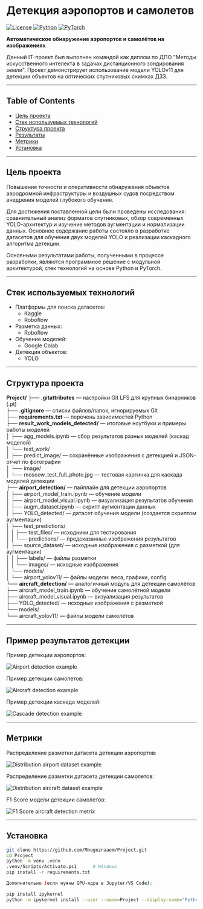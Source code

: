 # Детекция аэропортов и самолетов

[![License](https://img.shields.io/badge/license-MIT-green)](LICENSE)
[![Python](https://img.shields.io/badge/python-3.13-blue?logo=python&logoColor=white)]()
[![PyTorch](https://img.shields.io/badge/PyTorch-CUDA--12.8-red?logo=pytorch&logoColor=white)]()


**Автоматическое обнаружение аэропортов и самолётов на изображениях**

Данный IT-проект был выполнен командой как диплом по ДПО "Методы искусственного интелекта в задачах дистанционного зондирования земли". Проект демонстрирует использование модели YOLOv11 для детекции объектов на оптических спутниковых снимках ДЗЗ.

---

## Table of Contents

- [Цель проекта](#цель-проекта)  
- [Стек используемых технологий](#стек-используемых-технологий)  
- [Структура проекта](#структура-проекта)  
- [Результаты](#результаты)  
- [Метрики](#метрики)  
- [Установка](#установка)  

---

## Цель проекта

Повышение точности и оперативности обнаружения объектов аэродромной инфраструктуры и воздушных судов посредством внедрения моделей глубокого обучения.

Для достижения поставленной цели были проведены исследования: сравнительный анализ форматов спутниковых, обзор современных YOLO-архитектур и изучение методов аугментации и нормализации данных. Основное содержание работы состояло в разработке датасетов для обучения двух моделей YOLO и реализации каскадного алгоритма детекции.

Основными результатами работы, полученными в процессе разработки, являются программное решение с модульной архитектурой, стек технологий на основе Python и PyTorch.

---

## Стек используемых технологий

- Платформы для поиска датасетов:
    - Kaggle 
    - Roboflow 
- Разметка данных:
    - Roboflow
- Обучение моделей:
    - Google Colab  
- Детекция объектов:
    - YOLO

---

## Структура проекта

**Project/**
├── **.gitattributes** — настройки Git LFS для крупных бинарников (.pt)  
├── **.gitignore** — списки файлов/папок, игнорируемых Git  
├── **requirements.txt** — перечень зависимостей Python  
├── **result_work_models_detected/** — итоговые ноутбуки и примеры работы моделей  
│   ├── agg_models.ipynb — сбор результатов разных моделей (каскад моделей)  
│   └── test_work/  
│       ├── predict_image/ — сохранённые изображения с детекцией и JSON-отчет по фотографии  
│       └── image/  
│           └── moscow_test_full_photo.jpg — тестовая картинка для каскада моделей детекции  
├── **airport_detection/** — пайплайн для детекции аэропортов  
│   ├── airport_model_train.ipynb — обучение модели  
│   ├── airport_model_visual.ipynb — визуализация результатов обучения  
│   ├── augm_dataset.ipynb — скрипт аугментации данных  
│   ├── YOLO_detected/ — датасет обучения модели (создается скриптом аугментации)  
│   ├── test_predictions/  
│   │   ├── test_files/ — исходники для тестирования  
│   │   └── predictions/ — предсказанные изображения результатов  
│   ├── source_dataset/ — исходные изображения с разметкой (для аугментации)  
│   │   ├── labels/ — файлы разметки  
│   │   └── images/ — исходные изображения  
│   └── models/  
│       └── airport_yolov11/ — файлы модели: веса, графики, config  
└── **aircraft_detection/** — аналогичный модуль для детекции самолётов  
    ├── aircraft_model_train.ipynb — обучение самолётной модели  
    ├── aircraft_model_visual.ipynb — визуализация результатов  
    ├── YOLO_detected/ — исходные изображения с разметкой  
    └── models/  
        └── aircraft_yolov11/ — файлы модели самолётов  

---

## Пример результатов детекции

Пример детекции аэропортов:

![Airport detection example](airport_detection/test_predictions/predictions/test_image_3_moscow__airport_predictions.jpg)

Пример детекции самолетов:

![Aircraft detection example](result_work_models_detected/test_work/predict_image/airport_0_with_aircrafts.jpg)

Пример детекции каскада моделей:

![Cascade detection example](result_work_models_detected/test_work/predict_image/original_with_airports.jpg)

---

## Метрики

Распределение разметки датасета детекции аэропортов:

![Distribution аirport dataset example](airport_detection/models/airport_yolov11/labels_correlogram.jpg)

Распределение разметки датасета детекции самолетов:

![Distribution аircraft dataset example](aircraft_detection/models/aircraft_yolov11/labels_correlogram.jpg)

F1‑Score модели детекции самолетов:

![F1 Score аircraft detection metrix](aircraft_detection/models/aircraft_yolov11/F1_curve.png)

---

## Установка

```bash
git clone https://github.com/Mnogoznaaem/Project.git
cd Project
python -m venv .venv
.venv/Scripts/Activate.ps1      # Windows
pip install -r requirements.txt

Дополнительно (если нужны GPU‑ядра в Jupyter/VS Code):

pip install ipykernel
python -m ipykernel install --user --name=Project --display-name="Python (Project)"
```
